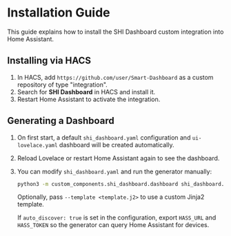 # Installation Guide

This guide explains how to install the SHI Dashboard custom integration into Home Assistant.

## Installing via HACS
1. In HACS, add `https://github.com/user/Smart-Dashboard` as a custom repository of type "integration".
2. Search for **SHI Dashboard** in HACS and install it.
3. Restart Home Assistant to activate the integration.

## Generating a Dashboard
1. On first start, a default `shi_dashboard.yaml` configuration and `ui-lovelace.yaml`
   dashboard will be created automatically.
2. Reload Lovelace or restart Home Assistant again to see the dashboard.
3. You can modify `shi_dashboard.yaml` and run the generator manually:
   ```bash
   python3 -m custom_components.shi_dashboard.dashboard shi_dashboard.yaml --output ui-lovelace.yaml
   ```
   Optionally, pass `--template <template.j2>` to use a custom Jinja2 template.

   If `auto_discover: true` is set in the configuration, export `HASS_URL` and `HASS_TOKEN` so the generator can query Home Assistant for devices.


